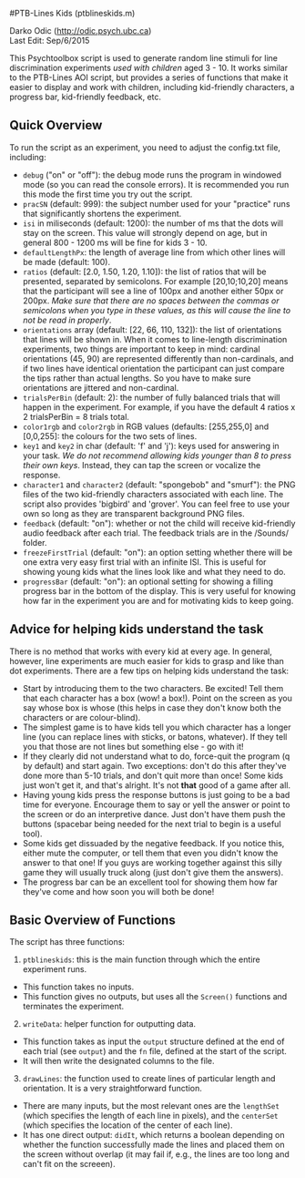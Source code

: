 #PTB-Lines Kids (ptblineskids.m)

Darko Odic (http://odic.psych.ubc.ca) <br />
Last Edit: Sep/6/2015 <br />

This Psychtoolbox script is used to generate random line stimuli for line discrimination experiments *used with children* aged 3 - 10. It works similar to the PTB-Lines AOI script, but provides a series of functions that make it easier to display and work with children, including kid-friendly characters, a progress bar, kid-friendly feedback, etc. 

## Quick Overview
To run the script as an experiment, you need to adjust the config.txt file, including:

  * `debug` ("on" or "off"): the debug mode runs the program in windowed mode (so you can read the console errors). It is recommended you run this mode the first time you try out the script. 
  * `pracSN` (default: 999): the subject number used for your "practice" runs that significantly shortens the experiment.
  *  `isi` in miliseconds (default: 1200): the number of ms that the dots will stay on the screen. This value will strongly depend on age, but in general 800 - 1200 ms will be fine for kids 3 - 10. 
  *  `defaultLengthPx`: the length of average line from which other lines will be made (default: 100). 
  * `ratios` (default: [2.0, 1.50, 1.20, 1.10]): the list of ratios that will be presented, separated by semicolons. For example [20,10;10,20] means that the participant will see a line of 100px and another either 50px or 200px. *Make sure that there are no spaces between the commas or semicolons when you type in these values, as this will cause the line to not be read in properly*. 
  * `orientations` array (default: [22, 66, 110, 132]): the list of orientations that lines will be shown in. When it comes to line-length discrimination experiments, two things are important to keep in mind: cardinal orientations (45, 90) are represented differently than non-cardinals, and if two lines have identical orientation the participant can just compare the tips rather than actual lengths. So you have to make sure orientations are jittered and non-cardinal. 
  * `trialsPerBin` (default: 2): the number of fully balanced trials that will happen in the experiment. For example, if you have the default 4 ratios x 2 trialsPerBin = 8 trials total.
  * `color1rgb` and `color2rgb` in RGB values (defaults: [255,255,0] and [0,0,255]: the colours for the two sets of lines.
  * `key1` and `key2` in char (default: 'f' and 'j'): keys used for answering in your task. *We do not recommend allowing kids younger than 8 to press their own keys*. Instead, they can tap the screen or vocalize the response. 
  * `character1` and `character2` (default: "spongebob" and "smurf"): the PNG files of the two kid-friendly characters associated with each line. The script also provides 'bigbird' and 'grover'. You can feel free to use your own so long as they are transparent background PNG files.
  * `feedback` (default: "on"): whether or not the child will receive kid-friendly audio feedback after each trial. The feedback trials are in the /Sounds/ folder. 
  * `freezeFirstTrial` (default: "on"): an option setting whether there will be one extra very easy first trial with an infinite ISI. This is useful for showing young kids what the lines look like and what they need to do.
  * `progressBar` (default: "on"): an optional setting for showing a filling progress bar in the bottom of the display. This is very useful for knowing how far in the experiment you are and for motivating kids to keep going.
 
## Advice for helping kids understand the task
There is no method that works with every kid at every age. In general, however, line experiments are much easier for kids to grasp and like than dot experiments. There are a few tips on helping kids understand the task:

*  Start by introducing them to the two characters. Be excited! Tell them that each character has a box (wow! a box!). Point on the screen as you say whose box is whose (this helps in case they don't know both the characters or are colour-blind). 
* The simplest game is to have kids tell you which character has a longer line (you can replace lines with sticks, or batons, whatever). If they tell you that those are not lines but something else - go with it! 
* If they clearly did not understand what to do, force-quit the program (q by default) and start again. Two exceptions: don't do this after they've done more than 5-10 trials, and don't quit more than once! Some kids just won't get it, and that's alright. It's not **that** good of a game after all. 
* Having young kids press the response buttons is just going to be a bad time for everyone. Encourage them to say or yell the answer or point to the screen or do an interpretive dance. Just don't have them push the buttons (spacebar being needed for the next trial to begin is a useful tool). 
* Some kids get dissuaded by the negative feedback. If you notice this, either mute the computer, or tell them that even you didn't know the answer to that one! If you guys are working together against this silly game they will usually truck along (just don't give them the answers).
* The progress bar can be an excellent tool for showing them how far they've come and how soon you will both be done! 

## Basic Overview of Functions
The script has three functions:

1. `ptblineskids`: this is the main function through which the entire experiment runs.
  * This function takes no inputs.
  * This function gives no outputs, but uses all the `Screen()` functions and terminates the experiment. 

2. `writeData`: helper function for outputting data.
  * This function takes as input the `output` structure defined at the end of each trial (see `output`) and the `fn` file, defined at the start of the script.
  * It will then write the designated columns to the file.

3. `drawLines`: the function used to create lines of particular length and orientation. It is a very straightforward function. 
  * There are many inputs, but the most relevant ones are the `lengthSet` (which specifies the length of each line in pixels), and the `centerSet` (which specifies the location of the center of each line). 
  * It has one direct output: `didIt`, which returns a boolean depending on whether the function successfully made the lines and placed them on the screen without overlap (it may fail if, e.g., the lines are too long and can't fit on the screeen). 